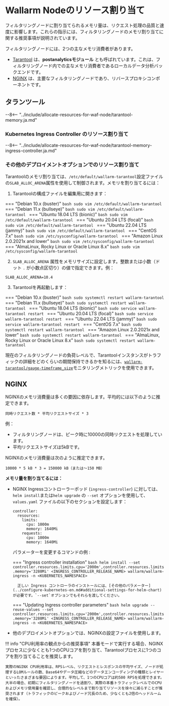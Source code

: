 # Wallarm Nodeのリソース割り当て

フィルタリングノードに割り当てられるメモリ量は、リクエスト処理の品質と速度に影響します。これらの指示には、フィルタリングノードのメモリ割り当てに関する推奨事項が説明されています。

フィルタリングノードには、2つの主なメモリ消費者があります。

* [Tarantool](#tarantool) は、**postanalyticsモジュール** とも呼ばれています。これは、フィルタリングノード内での主なメモリ消費者であるローカルデータ分析バックエンドです。
* [NGINX](#nginx) は、主要なフィルタリングノードであり、リバースプロキシコンポーネントです。

## タランツール

--8<-- "../include/allocate-resources-for-waf-node/tarantool-memory.ja.md"

### Kubernetes Ingress Controller のリソース割り当て

--8<-- "../include/allocate-resources-for-waf-node/tarantool-memory-ingress-controller.ja.md"

### その他のデプロイメントオプションでのリソース割り当て

Tarantoolのメモリ割り当ては、`/etc/default/wallarm-tarantool`設定ファイルの`SLAB_ALLOC_ARENA`属性を使用して制御されます。メモリを割り当てるには：

<ol start="1"><li>Tarantoolの構成ファイルを編集用に開きます：</li></ol>

=== "Debian 10.x (buster)"
    ```bash
    sudo vim /etc/default/wallarm-tarantool
    ```
=== "Debian 11.x (bullseye)"
    ```bash
    sudo vim /etc/default/wallarm-tarantool
    ```
=== "Ubuntu 18.04 LTS (bionic)"
    ```bash
    sudo vim /etc/default/wallarm-tarantool
    ```
=== "Ubuntu 20.04 LTS (focal)"
    ```bash
    sudo vim /etc/default/wallarm-tarantool
    ```
=== "Ubuntu 22.04 LTS (jammy)"
    ```bash
    sudo vim /etc/default/wallarm-tarantool
    ```
=== "CentOS 7.x"
    ```bash
    sudo vim /etc/sysconfig/wallarm-tarantool
    ```
=== "Amazon Linux 2.0.2021x and lower"
    ```bash
    sudo vim /etc/sysconfig/wallarm-tarantool
    ```
=== "AlmaLinux, Rocky Linux or Oracle Linux 8.x"
    ```bash
    sudo vim /etc/sysconfig/wallarm-tarantool
    ```

<ol start="2"><li><code>SLAB_ALLOC_ARENA</code> 属性をメモリサイズに設定します。整数または小数（ドット <code>.</code> が小数点区切り）の値で指定できます。例：</li></ol>

```
SLAB_ALLOC_ARENA=10.4
```

<ol start="3"><li>Tarantoolを再起動します：</li></ol>

=== "Debian 10.x (buster)"
    ```bash
    sudo systemctl restart wallarm-tarantool
    ```
=== "Debian 11.x (bullseye)"
    ```bash
    sudo systemctl restart wallarm-tarantool
    ```
=== "Ubuntu 18.04 LTS (bionic)"
    ```bash
    sudo service wallarm-tarantool restart
    ```
=== "Ubuntu 20.04 LTS (focal)"
    ```bash
    sudo service wallarm-tarantool restart
    ```
=== "Ubuntu 22.04 LTS (jammy)"
    ```bash
    sudo service wallarm-tarantool restart
    ```
=== "CentOS 7.x"
    ```bash
    sudo systemctl restart wallarm-tarantool
    ```
=== "Amazon Linux 2.0.2021x and lower"
    ```bash
    sudo systemctl restart wallarm-tarantool
    ```
=== "AlmaLinux, Rocky Linux or Oracle Linux 8.x"
    ```bash
    sudo systemctl restart wallarm-tarantool
    ```

現在のフィルタリングノードの負荷レベルで、Tarantoolインスタンスがトラフィックの詳細をどのくらいの期間保持できるかを知るには、[`wallarm-tarantool/gauge-timeframe_size`](../monitoring/available-metrics.md#time-of-storing-requests-in-the-postanalytics-module-in-seconds)モニタリングメトリックを使用できます。

## NGINX

NGINXのメモリ消費量は多くの要因に依存します。平均的には以下のように推定できます。

```
同時リクエスト数 * 平均リクエストサイズ * 3
```

例：

* フィルタリングノードは、ピーク時に10000の同時リクエストを処理しています。
* 平均リクエストサイズは5kBです。

NGINXのメモリ消費量は次のように推定できます。

```
10000 * 5 kB * 3 = 150000 kB（または〜150 MB）
```

**メモリ量を割り当てるには：**

* NGINX Ingressコントローラーポッド (`ingress-controller`) に対しては、`helm install`または`helm upgrade` の `--set` オプションを使用して、`values.yaml` ファイルの以下のセクションを設定します：
    ```
    controller:
      resources:
        limits:
          cpu: 1000m
          memory: 1640Mi
        requests:
          cpu: 1000m
          memory: 1640Mi
    ```

    パラメーターを変更するコマンドの例 :

    === "Ingress controller installation"
        ```bash
        helm install --set controller.resources.limits.cpu='2000m',controller.resources.limits.memory='3280Mi' <INGRESS_CONTROLLER_RELEASE_NAME> wallarm/wallarm-ingress -n <KUBERNETES_NAMESPACE>
        ```

        正しい Ingress コントローラのインストールには、[その他のパラメーター](../configure-kubernetes-en.md#additional-settings-for-helm-chart)が必要です。`--set`オプションでもそれらを渡してください。
    === "Updating Ingress controller parameters"
        ```bash
        helm upgrade --reuse-values --set controller.resources.limits.cpu='2000m',controller.resources.limits.memory='3280Mi' <INGRESS_CONTROLLER_RELEASE_NAME> wallarm/wallarm-ingress -n <KUBERNETES_NAMESPACE>
        ```

* 他のデプロイメントオプションでは、NGINXの設定ファイルを使用します。

!!! info "CPU利用率の観点からの推奨事項"
    本番モードで実行する場合、NGINXプロセスに少なくとも1つのCPUコアを割り当て、Tarantoolプロセスに1つのコアを割り当てることを推奨します。

    実際のNGINX CPU利用率は、RPSレベル、リクエストとレスポンスの平均サイズ、ノードが処理するLOMルールの数、Base64やデータ圧縮などのデータエンコーディングの種類とレイヤーといったさまざまな要因によります。平均して、1つのCPUコアは約500 RPSを処理できます。大半の場合、初期にフィルタリングノードを過割り、実際の本番トラフィックレベルでのCPUおよびメモリ使用量を確認し、合理的なレベルまで割り当てリソースを徐々に減らすことが推奨されます（トラフィックのピークおよびノード冗長のため、少なくとも2倍のヘッドルームを確保）。